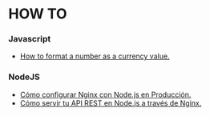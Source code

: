 # HOW TO


### Javascript

- [How to format a number as a currency value.](https://flaviocopes.com/how-to-format-number-as-currency-javascript/)


### NodeJS

- [Cómo configurar Nginx con Node.js en Producción.](https://carlosazaustre.es/como-configurar-nginx-con-node-js-en-produccion/)
- [Cómo servir tu API REST en Node.js a través de Nginx.](https://carlosazaustre.es/como-servir-tu-api-rest-en-node-js-a-traves-de-nginx/)